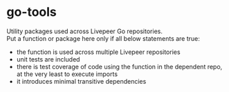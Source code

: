 # go-tools
Utility packages used across Livepeer Go repositories.  
Put a function or package here only if all below statements are true:
- the function is used across multiple Livepeer repositories
- unit tests are included
- there is test coverage of code using the function in the dependent repo, at the very least to execute imports 
- it introduces minimal transitive dependencies